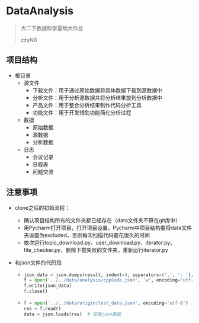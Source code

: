 # DataAnalysis
> 大二下数据科学基础大作业
>
> czyNB



## 项目结构

* 根目录
  * 源文件
    * 下载文件：用于通过原始数据将具体数据下载到源数据中
    * 分析文件：用于分析源数据并将分析结果放到分析数据中
    * 产品文件：用于整合分析结果制作代码分析工具
    * 功能文件：用于开发辅助功能简化分析过程
  * 数据
    * 原始数据
    * 源数据
    * 分析数据
  * 日志
    * 会议记录
    * 日程表
    * 问题交流



## 注意事项

* clone之后的初始流程：
  * 确认项目结构所有的文件夹都已经存在（data文件夹不算在git库中）
  * 用Pycharm打开项目，打开项目设置。Pycharm中项目结构要将data文件夹设置为excluded，否则每次扫描代码要花很久的时间
  * 依次运行topic_download.py、user_download.py、iterator.py、file_checker.py，删除下载失败的文件夹，重新运行iterator.py

* 和json文件的代码段

  * ```python
    json_data = json.dumps(result, indent=4, separators=(',', ': '), ensure_ascii=False)
    f = open('../../data/analysis/cppCode.json', 'w', encoding='utf-8')
    f.write(json_data)
    f.close()
    ```
  
  * ```python
    f = open('../../data/origin/test_data.json', encoding='utf-8')  # 打开'test_data.json'的json文件
    res = f.read()
    data = json.loads(res)  # 加载json数据
    ```
  
    